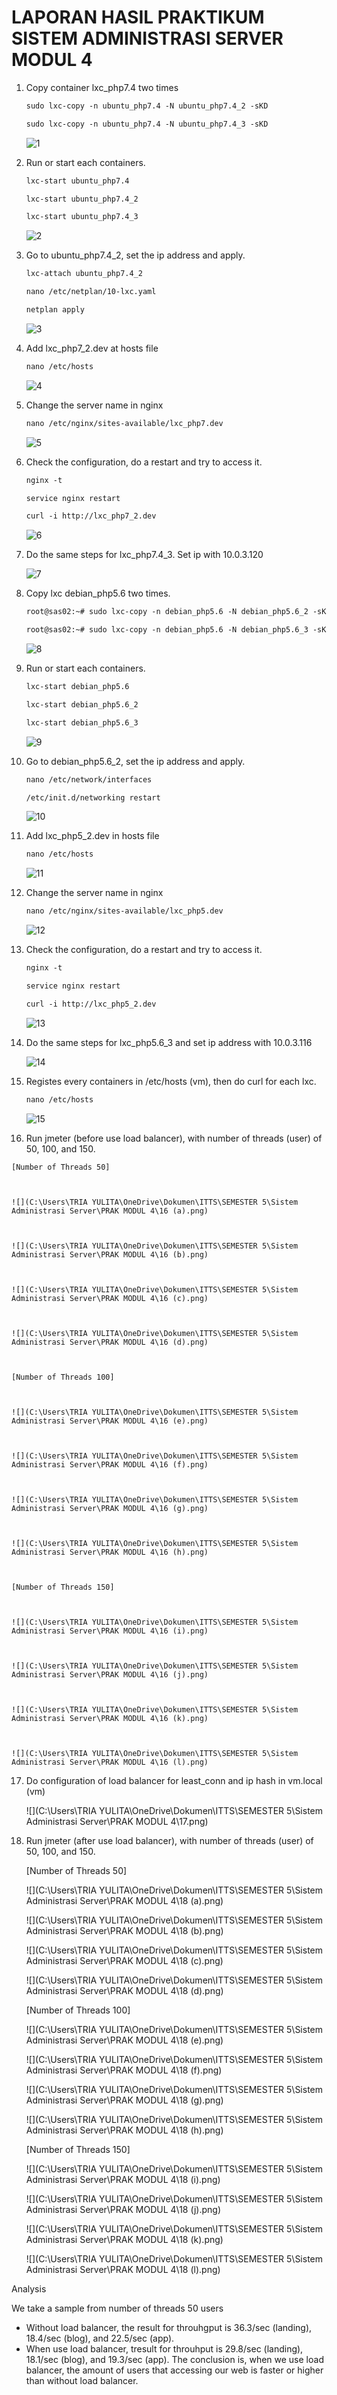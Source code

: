 # **LAPORAN HASIL PRAKTIKUM SISTEM ADMINISTRASI SERVER MODUL 4**

1. Copy container lxc_php7.4 two times

   ```markdown
   sudo lxc-copy -n ubuntu_php7.4 -N ubuntu_php7.4_2 -sKD
   ```

   ```markdown
   sudo lxc-copy -n ubuntu_php7.4 -N ubuntu_php7.4_3 -sKD
   ```

   

   ![1](https://user-images.githubusercontent.com/92940432/148330391-b5537743-5f55-4ac2-ba96-0bef9c1cb222.png)

   

2. Run or start each containers.

   ```markdown
   lxc-start ubuntu_php7.4
   ```

   ```markdown
   lxc-start ubuntu_php7.4_2
   ```

   ```markdown
   lxc-start ubuntu_php7.4_3
   ```

   

   ![2](https://user-images.githubusercontent.com/92940432/148330399-4d9dcfa8-c8ff-47ef-8589-0da4dccf4cad.png)

   

3. Go to ubuntu_php7.4_2, set the ip address and apply.

   ```markdown
   lxc-attach ubuntu_php7.4_2
   ```

   ```markdown
   nano /etc/netplan/10-lxc.yaml
   ```

   ```markdown
   netplan apply
   ```

   

   ![3](https://user-images.githubusercontent.com/92940432/148330549-e8b0230c-4885-4235-b367-020d04a5899b.png)

   

4. Add lxc_php7_2.dev at hosts file

   ```markdown
   nano /etc/hosts
   ```

   

   ![4](https://user-images.githubusercontent.com/92940432/148330406-87164279-3a85-4f1e-8b89-c49c5a677bc3.png)

   

5. Change the server name in nginx

   ```markdown
   nano /etc/nginx/sites-available/lxc_php7.dev
   ```

   

   ![5](https://user-images.githubusercontent.com/92940432/148330408-f511218b-457c-4f21-b373-5fb287453f4e.png)

   

6. Check the configuration, do a restart and try to access it.

   ```markdown
   nginx -t
   ```

   ```markdown
   service nginx restart
   ```

   ```markdown
   curl -i http://lxc_php7_2.dev
   ```

   

   ![6](https://user-images.githubusercontent.com/92940432/148330411-90cb6e3b-b998-4c45-8035-41c3a4b84366.png)

   

7. Do the same steps for lxc_php7.4_3. Set ip with 10.0.3.120

   

   ![7](https://user-images.githubusercontent.com/92940432/148330412-7f850d42-8d7e-4364-8863-c32902e3ff01.png)

   

8. Copy lxc debian_php5.6 two times.

   ```markdown
   root@sas02:~# sudo lxc-copy -n debian_php5.6 -N debian_php5.6_2 -sKD
   ```

   ```markdown
   root@sas02:~# sudo lxc-copy -n debian_php5.6 -N debian_php5.6_3 -sKD
   ```

   

   ![8](https://user-images.githubusercontent.com/92940432/148330413-80d68973-a21b-45c9-b890-5e2be0305b2a.png)


   

9. Run or start each containers.

   ```markdown
   lxc-start debian_php5.6
   ```

   ```markdown
   lxc-start debian_php5.6_2
   ```

   ```markdown
   lxc-start debian_php5.6_3
   ```

   

   ![9](https://user-images.githubusercontent.com/92940432/148330416-211b96a3-244c-44a7-90b3-0be6bf0161e8.png)


   

10. Go to debian_php5.6_2, set the ip address and apply.

    ```markdown
    nano /etc/network/interfaces
    ```

    ```markdown
    /etc/init.d/networking restart
    ```

    

    ![10](https://user-images.githubusercontent.com/92940432/148330417-45b87713-4906-4e58-995b-3ca779722339.png)

    

11. Add lxc_php5_2.dev in hosts file

    ```markdown
    nano /etc/hosts
    ```

    

    ![11](https://user-images.githubusercontent.com/92940432/148330420-9d72a224-fd77-4149-a904-5be608ecdecc.png)

    

12. Change the server name in nginx

    ```markdown
    nano /etc/nginx/sites-available/lxc_php5.dev
    ```

    

    ![12](https://user-images.githubusercontent.com/92940432/148330421-8e255d97-5d99-4908-8553-009a80823d53.png)

    

13. Check the configuration, do a restart and try to access it.

    ```markdown
    nginx -t
    ```

    ```markdown
    service nginx restart
    ```

    ```markdown
    curl -i http://lxc_php5_2.dev
    ```

    

    ![13](https://user-images.githubusercontent.com/92940432/148330423-d47bb53f-5b4a-4067-a650-e95fc224bbaa.png)

    

14. Do the same steps for lxc_php5.6_3 and set ip address with 10.0.3.116

    

    
      ![14](https://user-images.githubusercontent.com/92940432/148330426-933d87ae-8338-49d6-84fe-22d3d34e4a50.png)

    

15. Registes every containers in /etc/hosts (vm), then do curl for each lxc.

    ````markdown
    nano /etc/hosts
    ````

    

    ![15](https://user-images.githubusercontent.com/92940432/148330427-4e048137-644f-4cd5-8371-4daae1036923.png)


    

16.  Run jmeter (before use load balancer), with number of threads (user) of 50, 100, and 150.

    [Number of Threads 50]

    

    ![](C:\Users\TRIA YULITA\OneDrive\Dokumen\ITTS\SEMESTER 5\Sistem Administrasi Server\PRAK MODUL 4\16 (a).png)

    

    ![](C:\Users\TRIA YULITA\OneDrive\Dokumen\ITTS\SEMESTER 5\Sistem Administrasi Server\PRAK MODUL 4\16 (b).png)

    

    ![](C:\Users\TRIA YULITA\OneDrive\Dokumen\ITTS\SEMESTER 5\Sistem Administrasi Server\PRAK MODUL 4\16 (c).png)

    

    ![](C:\Users\TRIA YULITA\OneDrive\Dokumen\ITTS\SEMESTER 5\Sistem Administrasi Server\PRAK MODUL 4\16 (d).png)

    

    [Number of Threads 100]

    

    ![](C:\Users\TRIA YULITA\OneDrive\Dokumen\ITTS\SEMESTER 5\Sistem Administrasi Server\PRAK MODUL 4\16 (e).png)

    

    ![](C:\Users\TRIA YULITA\OneDrive\Dokumen\ITTS\SEMESTER 5\Sistem Administrasi Server\PRAK MODUL 4\16 (f).png)

    

    ![](C:\Users\TRIA YULITA\OneDrive\Dokumen\ITTS\SEMESTER 5\Sistem Administrasi Server\PRAK MODUL 4\16 (g).png)

    

    ![](C:\Users\TRIA YULITA\OneDrive\Dokumen\ITTS\SEMESTER 5\Sistem Administrasi Server\PRAK MODUL 4\16 (h).png)

    

    [Number of Threads 150]

    

    ![](C:\Users\TRIA YULITA\OneDrive\Dokumen\ITTS\SEMESTER 5\Sistem Administrasi Server\PRAK MODUL 4\16 (i).png)

    

    ![](C:\Users\TRIA YULITA\OneDrive\Dokumen\ITTS\SEMESTER 5\Sistem Administrasi Server\PRAK MODUL 4\16 (j).png)

    

    ![](C:\Users\TRIA YULITA\OneDrive\Dokumen\ITTS\SEMESTER 5\Sistem Administrasi Server\PRAK MODUL 4\16 (k).png)

    

    ![](C:\Users\TRIA YULITA\OneDrive\Dokumen\ITTS\SEMESTER 5\Sistem Administrasi Server\PRAK MODUL 4\16 (l).png)

    

17. Do configuration of load balancer for least_conn and ip hash in vm.local (vm)

    

    ![](C:\Users\TRIA YULITA\OneDrive\Dokumen\ITTS\SEMESTER 5\Sistem Administrasi Server\PRAK MODUL 4\17.png)

    

18. Run jmeter (after use load balancer), with number of threads (user) of 50, 100, and 150.

    [Number of Threads 50]

    

    ![](C:\Users\TRIA YULITA\OneDrive\Dokumen\ITTS\SEMESTER 5\Sistem Administrasi Server\PRAK MODUL 4\18 (a).png)

    

    ![](C:\Users\TRIA YULITA\OneDrive\Dokumen\ITTS\SEMESTER 5\Sistem Administrasi Server\PRAK MODUL 4\18 (b).png)

    

    ![](C:\Users\TRIA YULITA\OneDrive\Dokumen\ITTS\SEMESTER 5\Sistem Administrasi Server\PRAK MODUL 4\18 (c).png)

    

    ![](C:\Users\TRIA YULITA\OneDrive\Dokumen\ITTS\SEMESTER 5\Sistem Administrasi Server\PRAK MODUL 4\18 (d).png)

    

    [Number of Threads 100]

    

    ![](C:\Users\TRIA YULITA\OneDrive\Dokumen\ITTS\SEMESTER 5\Sistem Administrasi Server\PRAK MODUL 4\18 (e).png)

    

    ![](C:\Users\TRIA YULITA\OneDrive\Dokumen\ITTS\SEMESTER 5\Sistem Administrasi Server\PRAK MODUL 4\18 (f).png)

    

    ![](C:\Users\TRIA YULITA\OneDrive\Dokumen\ITTS\SEMESTER 5\Sistem Administrasi Server\PRAK MODUL 4\18 (g).png)

    

    ![](C:\Users\TRIA YULITA\OneDrive\Dokumen\ITTS\SEMESTER 5\Sistem Administrasi Server\PRAK MODUL 4\18 (h).png)

    

    [Number of Threads 150]

    

    ![](C:\Users\TRIA YULITA\OneDrive\Dokumen\ITTS\SEMESTER 5\Sistem Administrasi Server\PRAK MODUL 4\18 (i).png)

    

    ![](C:\Users\TRIA YULITA\OneDrive\Dokumen\ITTS\SEMESTER 5\Sistem Administrasi Server\PRAK MODUL 4\18 (j).png)

    

    ![](C:\Users\TRIA YULITA\OneDrive\Dokumen\ITTS\SEMESTER 5\Sistem Administrasi Server\PRAK MODUL 4\18 (k).png)

    

    ![](C:\Users\TRIA YULITA\OneDrive\Dokumen\ITTS\SEMESTER 5\Sistem Administrasi Server\PRAK MODUL 4\18 (l).png)




Analysis 

We take a sample from number of threads 50 users

* Without load balancer, the result for throuhgput is 36.3/sec (landing), 18.4/sec (blog), and 22.5/sec (app).
* When use load balancer, tresult for throuhput is 29.8/sec (landing), 18.1/sec (blog), and 19.3/sec (app).
  The conclusion is, when we use load balancer, the amount of users that accessing our web is faster or higher than without load balancer.

